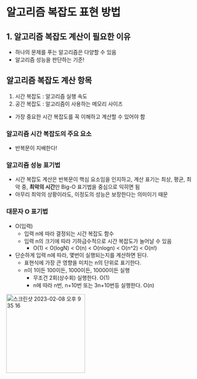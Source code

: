 # 알고리즘 복잡도 표현 방법

## 1. 알고리즘 복잡도 계산이 필요한 이유
- 하나의 문제를 푸는 알고리즘은 다양할 수 있음
- 알고리즘 성능을 판단하는 기준!

## 알고리즘 복잡도 계산 항목
1. 시간 복잡도 : 알고리즘 실행 속도
2. 공간 복잡도 : 알고리즘이 사용하는 메모리 사이즈
- 가장 중요한 시간 복잡도를 꼭 이해하고 계산할 수 있어야 함

### 알고리즘 시간 복잡도의 주요 요소
- 반복문이 지배한다!

### 알고리즘 성능 표기법
- 시간 복잡도 계산은 반복문이 핵심 요소임을 인지하고, 계산 표기는 최상, 평균, 최악 중, **최악의 시간**만 Big-O 표기법을 중심으로 익히면 됨
- 아무리 최악의 상황이라도, 이정도의 성능은 보장한다는 의미이기 때문

### 대문자 O 표기법
- O(입력) 
    - 입력 n에 따라 결정되는 시간 복잡도 함수
    - 입력 n의 크기에 따라 기하급수적으로 시간 복잡도가 늘어날 수 있음
        - O(1) < O(logN) < O(n) < O(nlogn) < O(n^2) < O(n!)
- 단순하게 입력 n에 따라, 몇번이 실행되는지를 계산하면 된다.
    - 표현식에 가장 큰 영향을 미치는 n의 단위로 표기한다.
    - n이 1이든 100이든, 1000이든, 10000이든 실행
        - 무조건 2회(상수회) 실행한다. O(1)
        - n에 따라 n번, n+10번 또는 3n+10번등 실행한다. O(n)
<img width="209" alt="스크린샷 2023-02-08 오후 9 35 16" src="https://user-images.githubusercontent.com/97173983/217531285-b789f62f-7ff6-42cb-832c-a4421b0ba3e6.png">
